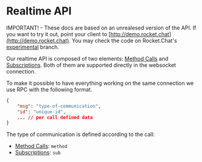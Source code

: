 # Realtime API

IMPORTANT! - These docs are based on an unrealesed version of the API. If you want to try it out, point your client to [http://demo.rocket.chat](http://demo.rocket.chat). You may check the code on Rocket.Chat's [experimental][3] branch.

Our realtime API is composed of two elements: [Method Calls][1] and [Subscriptions][2]. Both of them are supported directly in the websocket connection.

To make it possible to have everything working on the same connection we use RPC with the following format.

```json
{
    "msg": "type-of-communication",
    "id": "unique-id",
    ... // per call defined data
}
```

The type of communication is defined according to the call:
 - [Method Calls][1]: `method`
 - [Subscriptions][2]: `sub`

[1]:1.%20Method%20Calls/
[2]:2.%20Subscriptions/
[3]:https://github.com/RocketChat/Rocket.Chat/tree/experimental
